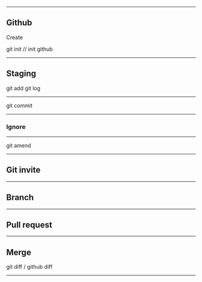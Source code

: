 
---
## Github

Create

git init
// init github

----

## Staging

git add
git log

----

git commit

----
### Ignore

----

git amend

----

## Git invite


---

## Branch

----

## Pull request

----

## Merge


git diff / github diff

----

